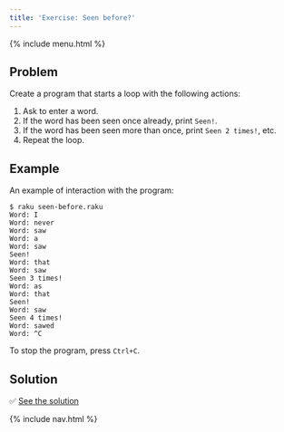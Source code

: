 ```yaml
---
title: 'Exercise: Seen before?'
---
```


{% include menu.html %}

## Problem

Create a program that starts a loop with the following actions:

1. Ask to enter a word.
2. If the word has been seen once already, print `Seen!`.
3. If the word has been seen more than once, print `Seen 2 times!`, etc.
3. Repeat the loop.

## Example

An example of interaction with the program:

```console
$ raku seen-before.raku
Word: I
Word: never
Word: saw
Word: a
Word: saw
Seen!
Word: that
Word: saw
Seen 3 times!
Word: as
Word: that
Seen!
Word: saw
Seen 4 times!
Word: sawed
Word: ^C
```

To stop the program, press `Ctrl+C`.

## Solution

✅ [See the solution](solution)

{% include nav.html %}

